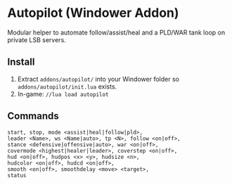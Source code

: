 
# Autopilot (Windower Addon)

Modular helper to automate follow/assist/heal and a PLD/WAR tank loop on private LSB servers.

## Install
1. Extract `addons/autopilot/` into your Windower folder so `addons/autopilot/init.lua` exists.
2. In-game: `//lua load autopilot`

## Commands
```
start, stop, mode <assist|heal|follow|pld>,
leader <Name>, ws <Name|auto>, tp <N>, follow <on|off>,
stance <defensive|offensive|auto>, war <on|off>,
covermode <highest|healer|leader>, coverstep <on|off>,
hud <on|off>, hudpos <x> <y>, hudsize <n>,
hudcolor <on|off>, hudcd <on|off>,
smooth <on|off>, smoothdelay <move> <target>,
status
```
